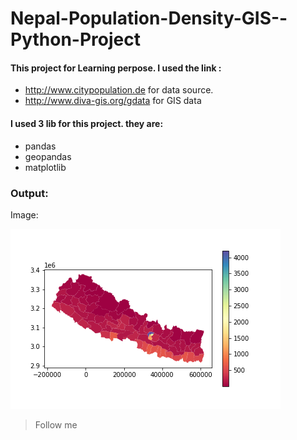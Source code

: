 # Nepal-Population-Density-GIS--Python-Project
#### This project for Learning perpose. I used the  link : 
- http://www.citypopulation.de for data source.
- http://www.diva-gis.org/gdata for GIS data

#### I used 3 lib for this project. they are:
- pandas
- geopandas
- matplotlib

### Output:
Image:

![](https://github.com/rthway/Nepal-Population-Density-GIS--Python-Project-/blob/master/population_density.png)

> Follow me
